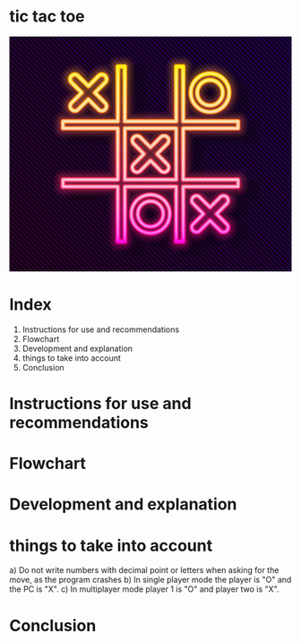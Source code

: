 # tic tac toe 
![Image text](https://github.com/UP210527/UP210527_CPP/blob/main/U3/imagenes/istockphoto-1299481774-612x612.jpg)

# Index
1. Instructions for use and recommendations
2. Flowchart
3. Development and explanation
4. things to take into account
5. Conclusion

# Instructions for use and recommendations

# Flowchart

# Development and explanation

# things to take into account
a) Do not write numbers with decimal point or letters when asking for the move, as the program crashes
b) In single player mode the player is "O" and the PC is "X".
c) In multiplayer mode player 1 is "O" and player two is "X".
# Conclusion

